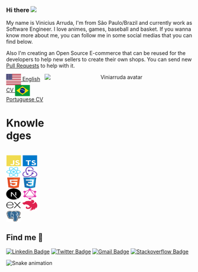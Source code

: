 ### Hi there <img src="https://media.giphy.com/media/hvRJCLFzcasrR4ia7z/giphy.gif" width="25px" />

My name is Vinicius Arruda, I'm from São Paulo/Brazil and currently work as Software Engineer. I love animes, games, baseball and basket. If you wanna know more about me, you can follow me in some social medias that you can find below.

Also I'm creating an Open Source E-commerce that can be reused for the developers to help new sellers to create their own shops. You can send new [Pull Requests](https://github.com/react-shop/react-ecommerce) to help with it.

<p align="center">
  <image align="right" src="https://i.ibb.co/4VJLLB2/vini-avatar-full.png" alt="Viniarruda avatar" height="400" width="400" />
</p>

<div style="display: inline_block">
  <a href="https://github.com/viniarruda/resume/blob/master/README.en.md"> 
     <img align="center" alt="viniarruda-Js" height="30" width="40" src="https://raw.githubusercontent.com/hampusborgos/country-flags/main/svg/us.svg">
    English CV
  </a>
  <a href="https://github.com/viniarruda/resume">
    <img align="center" alt="viniarruda-Js" height="30" width="40" src="https://raw.githubusercontent.com/hampusborgos/country-flags/main/svg/br.svg">
    Portuguese CV
  </a>
</div>

# Knowledges

<div style="display: inline_block"><br>
  <img align="center" alt="viniarruda-Js" height="30" width="40" src="https://raw.githubusercontent.com/devicons/devicon/master/icons/javascript/javascript-plain.svg">
  <img align="center" alt="viniarruda-Ts" height="30" width="40" src="https://raw.githubusercontent.com/devicons/devicon/master/icons/typescript/typescript-plain.svg">
  <img align="center" alt="viniarruda-React" height="30" width="40" src="https://raw.githubusercontent.com/devicons/devicon/master/icons/react/react-original.svg">
  <img align="center" alt="viniarruda-Redux" height="30" width="40" src="https://raw.githubusercontent.com/devicons/devicon/master/icons/redux/redux-original.svg">
  <img align="center" alt="viniarruda-HTML" height="30" width="40" src="https://raw.githubusercontent.com/devicons/devicon/master/icons/html5/html5-original.svg">
  <img align="center" alt="viniarruda-CSS" height="30" width="40" src="https://raw.githubusercontent.com/devicons/devicon/master/icons/css3/css3-original.svg">
  <img align="center" alt="viniarruda-Nextjs" height="30" width="40" src="https://raw.githubusercontent.com/devicons/devicon/master/icons/nextjs/nextjs-original.svg">
  <img align="center" alt="viniarruda-Graphql" height="30" width="40" src="https://raw.githubusercontent.com/devicons/devicon/master/icons/graphql/graphql-plain.svg">
  <img align="center" alt="viniarruda-Express" height="30" width="40" src="https://raw.githubusercontent.com/devicons/devicon/master/icons/express/express-original.svg">
  <img align="center" alt="viniarruda-Nestjs" height="30" width="40" src="https://raw.githubusercontent.com/devicons/devicon/master/icons/nestjs/nestjs-plain.svg">
  <img align="center" alt="viniarruda-Postgresql" height="30" width="40" src="https://raw.githubusercontent.com/devicons/devicon/master/icons/postgresql/postgresql-original.svg">
</div>

## Find me :boy:

[![Linkedin Badge](https://img.shields.io/badge/-LinkedIn-blue?style=flat-square&logo=Linkedin&logoColor=white&link=https://www.linkedin.com/in/viniz-arruda)](https://www.linkedin.com/in/viniz-arruda)
[![Twitter Badge](https://img.shields.io/twitter/follow/viniz_arruda?label=Follow&style=social)](https://twitter.com/viniz_arruda)
[![Gmail Badge](https://img.shields.io/badge/-Gmail-c14438?style=flat-square&logo=Gmail&logoColor=white&link=mailto:viniarruda.souza@gmail.com)](mailto:viniarruda.souza@gmail.com)
[![Stackoverflow Badge](https://img.shields.io/badge/Stack%20Overflow-react--native%20help-yellowgreen)](https://stackoverflow.com/a/58885314/11896237)

![Snake animation](https://github.com/viniarruda/viniarruda/blob/output/github-contribution-grid-snake.svg)

